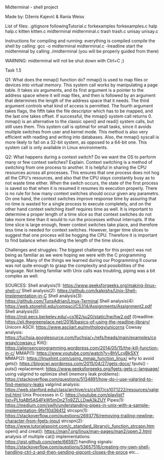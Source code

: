 Midterminal - shell project

Made by: Dženis Kajević & Rania Weiss

List of files:
.gitignore
followingTutorial.c
forkexamples
forkexamples.c
halp
halp.c
kitten
kitten.c
midterminal
midterminal.c
trash
trash.c
unisay
unisay.c

Instructions for compiling and running:
everything is compiled
compile the shell by calling: gcc -o midterminal midterminal.c -lreadline
start the midterminal by calling ./midterminal (you will be properly guided from there)

WARNING: midterminal will not be shut down with Ctrl+C ;)

Task 1.5

Q1: What does the mmap() function do?
mmap() is used to map files or devices into virtual memory. This system call works by manipulating a page table. It takes six arguments, and its first argument is a pointer to the address space where it will map files, and then is followed by an argument that determines the length of the address space that it needs. The third argument controls what kind of access is permitted. The fourth argument takes flags, the fifth take the file descriptor which has to be mapped, and the last one takes offset. If successful, the mmap() system call returns 0. mmap() is an alternative to the classic open() and read() system calls, but still uses them. This system call is optimal for small tasks, since it avoids multiple switches from user and kernel mode. This method is also very efficient with reading and writing into databases. Also, the mmap() syscall is more likely to fail on a 32-bit system, as opposed to a 64-bit one. This system call is only available in Linux environments.

Q2: What happens during a context switch? Do we want the OS to perform many or few context
switches? Explain.
Context switching is a method of switching from one process to another. It is helpful in sharing the CPU resources across all processes. This ensures that one process does not hog all the CPU's resources, and also that the CPU stays constantly busy as to not waste time either. When the switch occurs, the state of the first process is saved so that when it is resumed it resumes its execution properly.
There is no rule for how many context switches should occur given any parametrs. On one hand, the context switches improve response time by assuring that no time is wasted for a single process to execute completely, and on the other hand context switching itself requires time as well. It is important to determine a proper length of a time slice so that context switches do not take more time than it would to run the processes without interrupts. If the time slice is large enough, fewer context switches take place, and therefore less time is needed for context switches. However, larger time slices to suggest that one process will be hogging the CPU. Therefore it is important to find balance when deciding the length of the time slices.


Challenges and struggles:
The biggest challenge for this project was not being as familiar as we were hoping we were with the C programming language. Many of the things we learned during our Programming II course was not quite enough to grasp the complexity and possibilities of the language.
Not being familiar with Unix calls was troubling, piping was a bit complex as well.



SOURCES:
Shell analysis(1): https://www.geeksforgeeks.org/making-linux-shell-c/
Shell analysis(2): https://github.com/kalpishs/Unix-Shell-Implementation-in-C
Shell analysis(3): https://github.com/TunsAdrian/Linux-Terminal
Shell analysis(4): https://web.stonehill.edu/compsci/CS314/Assignments/Assignment2.pdf
Shell analysis(5): https://inst.eecs.berkeley.edu/~cs162/su20/static/hw/hw2.pdf
(l)readline: https://eli.thegreenplace.net/2016/basics-of-using-the-readline-library/
Unicorn ASCII: https://www.asciiart.eu/mythology/unicorns
Cowsay analysis: https://fuchsia.googlesource.com/fuchsia/+/refs/heads/main/examples/cowsay/cowsay.c
Kill(): https://aljensencprogramming.wordpress.com/2014/05/15/the-kill-function-in-c/
MMAP(1): https://www.youtube.com/watch?v=8hVLcyBkSXY
MMAP(2): https://linuxhint.com/using_mmap_function_linux/
why to avoid gets(): https://blogcwi.wordpress.com/2015/04/27/gets-docx/
fputs() - puts() replacement: https://www.geeksforgeeks.org/fgets-gets-c-language/
using valgrind to optimize shell (memory leak problems): https://stackoverflow.com/questions/5134891/how-do-i-use-valgrind-to-find-memory-leaks
valgrind analysis: https://web.stanford.edu/class/archive/cs/cs107/cs107.1222/resources/valgrind.html
Unix Processes in C: https://youtube.com/playlist?list=PLfqABt5AS4FkW5mOn2Tn9ZZLLDwA3kZUY
Pipes(1): https://medium.com/swlh/understanding-pipes-in-unix-with-a-sample-implementation-9fe110d36412
strcspn(1): https://stackoverflow.com/questions/2693776/removing-trailing-newline-character-from-fgets-input
strcspn(2): https://www.tutorialspoint.com/c_standard_library/c_function_strcspn.htm
open() and creat(): https://man7.org/linux/man-pages/man2/open.2.html
analysis of multiple cat() implementations: https://gist.github.com/pete/665971
handling signals: https://stackoverflow.com/questions/53657516/creating-my-own-shell-handling-ctrl-z-and-then-sending-sigcont-closes-the-proce
etc...